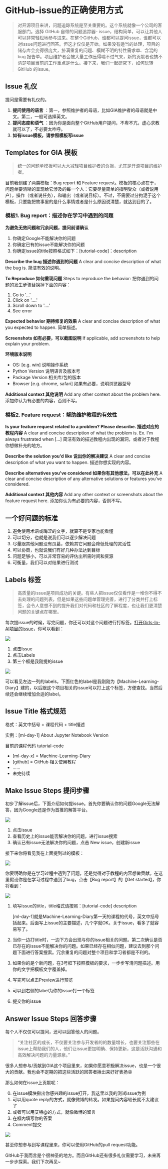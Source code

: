# GitHub-issue的正确使用方式

> 对开源项目来讲，问题追踪系统是至关重要的。这个系统就像一个公司的客服部门。选择 GitHub 自带的问题追踪器- issue，结构简单，可以让其他人可以非常轻松地参与进来。在整个GitHub，谁都可以提问issue，谁都可以对issue问题进行回答。但这才仅仅是开始。如果没有适当的处理，项目的储存库会变得很庞大，挤满重复的问题、模糊不明的特性需求单、含混的 bug 报告单。项目维护者会被大量工作压得喘不过气来，新的贡献者也搞不清楚项目当前的工作重点是什么。接下来，我们一起研究下，如何玩转 GitHub 的issue。



## Issue 礼仪

提问是需要有礼仪的。

1. **提问使用的语言** ：第一，参照维护者的母语，比如GIA维护者的母语就是中文。第二，一般可选择英文。
2. **提问态度和语气** ：因为你是面向整个GitHub用户提问，不卑不亢，虚心求教就可以了，不必要太咋呼。
3. **如有issue模板，请参照模板写issue**



## Templates for GIA 模板

> 统一的问题单模板可以大大减轻项目维护者的负担，尤其是开源项目的维护者。

目前我创建了两类模板：Bug report 和 Feature request。模板的核心点在于，问题单要清晰的呈现给它涉及的每一个人：它要尽量简单的指明受众（或者说用户），操作（或者说任务），和输出（或者说目标）。不过，不需要过分拘泥于这个模板，只要能把故事里的是什么事情或者是什么原因说清楚，就达到目的了。



### 模板1. Bug report：描述你在学习中遇到的问题

**为避免无效问题和冗余问题，提问前请确认**

1. 你确定Google不能解决你的问题
2. 你确定已有的issue不能解决你的问题
3. 你确定issue的title按照格式如下：[tutorial-code]：description

**Describe the bug 描述你遇到的问题**
A clear and concise description of what the bug is. 简洁有效的说明。

**To Reproduce 如何重现问题**
Steps to reproduce the behavior: 把你遇到的问题的发生步骤替换掉下面的内容：

1. Go to '...'
2. Click on '....'
3. Scroll down to '....'
4. See error

**Expected behavior 期待修复的效果**
A clear and concise description of what you expected to happen. 简单描述。

**Screenshots 如有必要，可以截图说明**
If applicable, add screenshots to help explain your problem.

**环境版本说明**

- OS: [e.g. win] 说明操作系统
- Python Version 说明语言及版本号
- Package Version 相关库/包的版本
- Browser [e.g. chrome, safari] 如果有必要，说明浏览器型号

**Additional context 其他说明**
Add any other context about the problem here. 添加你认为有必要的内容，否则不写。



### 模板2. Feature request：帮助维护教程的有效性

**Is your feature request related to a problem? Please describe. 描述对应的教程内容**
A clear and concise description of what the problem is. Ex. I'm always frustrated when [...]
简洁有效的描述教程内出现的漏洞，或者对于教程你想做补充的地方。

**Describe the solution you'd like 说出你的解决建议**
A clear and concise description of what you want to happen. 描述你想实现的内容。

**Describe alternatives you've considered 如果你有其他想法，可以在此补充**
A clear and concise description of any alternative solutions or features you've considered.

**Additional context 其他内容**
Add any other context or screenshots about the feature request here. 添加你认为有必要的内容，否则不写。



## 一个好问题的标准

1. 避免使用术语或晦涩的文字，就算不是专家也能看懂
2. 可以切分，也就是说我们可以逐步解决问题
3. 尽量跟其他问题没有瓜葛，依赖其它问题会降低处理的灵活性
4. 可以协商，也就说我们有好几种办法达到目标
5. 问题足够小，可以非常容易的评估出所需时间和资源
6. 可衡量，我们可以对结果进行测试



## Labels 标签

> 高质量的issue是项目成功的关键。有些人把issue仅仅看作是一堆你不得不去处理的问题列表，但是如果这些问题单管理完善，进行了分类并打上标签，会令人意想不到的提升我们对代码和社区的了解程度，也让我们更清楚问题的关键点在哪里。

每次提issue的时候，写完问题，你还可以对这个问题进行打标签。[打开Girls-In-AI项目的issue](https://github.com/YZHANG1270/Girls-In-AI/issues)，你可以看到：

![](https://github.com/YZHANG1270/Girls-In-AI/blob/master/others/pics/issue/001.png?raw=true)



1. 点击Issue
2. 点击Labels
3. 第三个框是我刚提的issue

![](https://github.com/YZHANG1270/Girls-In-AI/blob/master/others/pics/issue/002.png?raw=true)

可以看见左边一列的labels，下面红色的label是我刚刚为【Machine-Learning-Diary】建的，以后跟这个项目相关的issue可以打上这个标签，方便查找。当然后续还会继续增加合适的label。



## Issue Title 格式规范

格式：英文中括号 + 课程代码 + title描述

实例：[ml-day-1] About Jupyter Notebook Version

目前的课程代码 tutorial-code

- [ml-day-x] = Machine-Learning-Diary
- [github] = GitHub 相关使用教程
- ......
- 未完待续



## Make Issue Steps 提问步骤

初步了解issue后，下面介绍如何提issue。首先你要确认你的问题Google无法解答，因为Google还是作为首推的解答平台。

![](https://github.com/YZHANG1270/Girls-In-AI/blob/master/others/pics/issue/003.png?raw=true)

1. 点击issue
2. 查看历史上的issue能否解决你的问题，进行issue搜索
3. 确认已有issue无法解决你的问题，点击 New issue，创建新issue

接下来你将看见我在上面提到过的模板：

![](https://github.com/YZHANG1270/Girls-In-AI/blob/master/others/pics/issue/004.png?raw=true)

你要明确你是在学习过程中遇到了问题，还是觉得对于教程的内容想做贡献。在这里假设你是在学习过程中遇到了bug，点击【Bug report】的【Get started】，你将看到：



![](https://github.com/YZHANG1270/Girls-In-AI/blob/master/others/pics/issue/005.png?raw=true)

1. 填写issue的title，title格式请按照：[tutorial-code] description

   [ml-day-1]就是Machine-Learning-Diary第一天的课程的代号，英文中括号括起来。后面写上issue的主要描述，几个字就OK。关于issue，看多了就容易写了。

2. 当你一边打title时，一边下方会出现与你的issue相关的问题。第二次确认是否已存在的issue不能解决你的问题。如果已经存在相似问题，建议去到那个问题下面进行答案搜索。冗余重复的问题对整个项目和学习者都是不利的。

3. 如果你的是个新问题，在3号框下按照模板的要求，一步步写清问题描述。用你的文字把模板文字覆盖掉。

4. 写完可以点击Preview进行预览

5. 可以到右侧的label为你的issue打一个标签

6. 提交你的issue



## Answer Issue Steps 回答步骤

每个人不仅仅可以提问，还可以回答他人的问题。

> “关注社区的成长，不仅要关注参与开发者的的数量增长，也要关注那些在issue上帮助我们的人，他们让issue更加明确、保持更新，这是活跃沟通和高效解决问题的力量源泉。”

很多人想参与/贡献到GIA这个项目里来，如果你愿意积极解决issue，也是一个很大的贡献。我也会不定期的把这些活跃的回答者揪出来好好表扬😜

那么如何在issue上贡献呢：

0. 在issue模块揪出你感兴趣的issue打开，我这里以我的测试issue为例
1. 可以用quote reply的方式，就像微博的转发。如果提问内容较长就不太建议了
2. 或者可以用艾特@的方式，就像微博的留言
3. 在框内填写你的答案
4. Comment提交

![](https://github.com/YZHANG1270/Girls-In-AI/blob/master/others/pics/issue/006.png?raw=true)

甚至你想参与到写课程里来，你可以使用GitHub的pull request功能。

GitHub于我而言是个很神圣的地方。而且GitHub还有很多礼仪需要学习，未来再一步步探索。我们下次再见~

